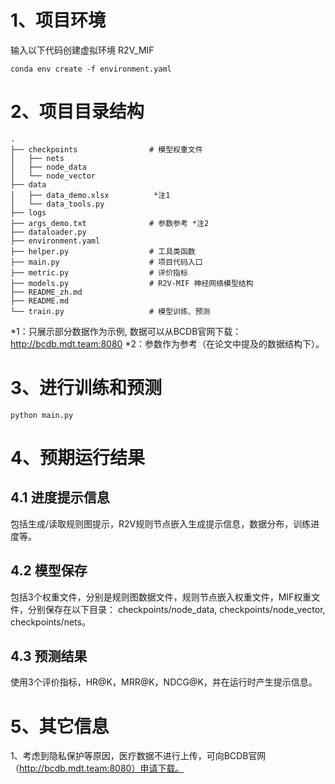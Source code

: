 # 1、项目环境
输入以下代码创建虚拟环境 R2V_MIF

    conda env create -f environment.yaml

# 2、项目目录结构
```
.
├── checkpoints                # 模型权重文件
│   ├── nets                   
│   ├── node_data
│   └── node_vector
├── data
│   ├── data_demo.xlsx          *注1 
│   └── data_tools.py
├── logs
├── args_demo.txt              # 参数参考 *注2
├── dataloader.py
├── environment.yaml
├── helper.py                  # 工具类函数
├── main.py                    # 项目代码入口
├── metric.py                  # 评价指标
├── models.py                  # R2V-MIF 神经网络模型结构
├── README_zh.md
├── README.md
└── train.py                   # 模型训练、预测
```
*1：只展示部分数据作为示例, 数据可以从BCDB官网下载：http://bcdb.mdt.team:8080
*2：参数作为参考（在论文中提及的数据结构下）。

# 3、进行训练和预测
    python main.py

# 4、预期运行结果
## 4.1 进度提示信息
包括生成/读取规则图提示，R2V规则节点嵌入生成提示信息，数据分布，训练进度等。
## 4.2 模型保存
包括3个权重文件，分别是规则图数据文件，规则节点嵌入权重文件，MIF权重文件，分别保存在以下目录：
 checkpoints/node_data, checkpoints/node_vector, checkpoints/nets。
## 4.3 预测结果
使用3个评价指标，HR@K，MRR@K，NDCG@K，并在运行时产生提示信息。

# 5、其它信息
1、考虑到隐私保护等原因，医疗数据不进行上传，可向BCDB官网（http://bcdb.mdt.team:8080）申请下载。



